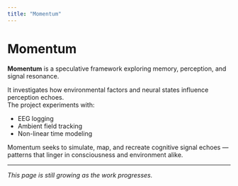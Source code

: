 ```yaml
---
title: "Momentum"
---
```


# Momentum

**Momentum** is a speculative framework exploring memory, perception, and signal resonance.

It investigates how environmental factors and neural states influence perception echoes.  
The project experiments with:
- EEG logging
- Ambient field tracking
- Non-linear time modeling

Momentum seeks to simulate, map, and recreate cognitive signal echoes — patterns that linger in consciousness and environment alike.

---

*This page is still growing as the work progresses.*
